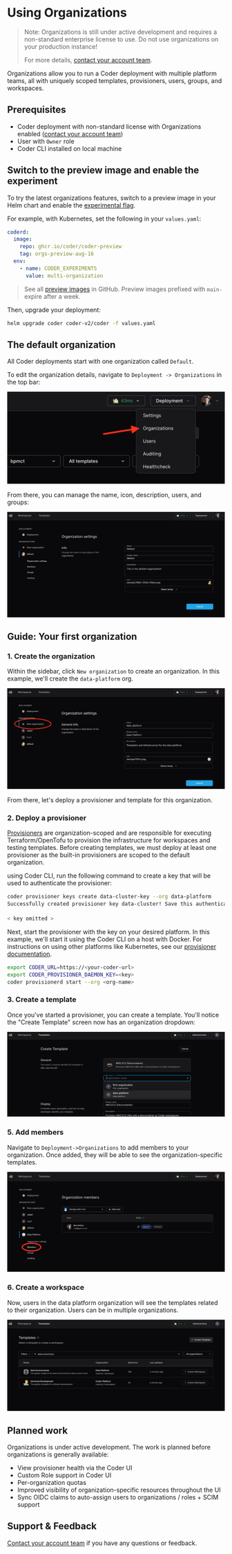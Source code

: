 # Using Organizations

> Note: Organizations is still under active development and requires a
> non-standard enterprise license to use. Do not use organizations on your
> production instance!
>
> For more details, [contact your account team](https://coder.com/contact).

Organizations allow you to run a Coder deployment with multiple platform teams,
all with uniquely scoped templates, provisioners, users, groups, and workspaces.

## Prerequisites

- Coder deployment with non-standard license with Organizations enabled
  ([contact your account team](https://coder.com/contact))
- User with `Owner` role
- Coder CLI installed on local machine

## Switch to the preview image and enable the experiment

To try the latest organizations features, switch to a preview image in your Helm
chart and enable the [experimental flag](../cli/server.md#--experiments).

For example, with Kubernetes, set the following in your `values.yaml`:

```yaml
coderd:
  image:
    repo: ghcr.io/coder/coder-preview
    tag: orgs-preview-aug-16
  env:
    - name: CODER_EXPERIMENTS
      value: multi-organization
```

> See all
> [preview images](https://github.com/coder/coder/pkgs/container/coder-preview)
> in GitHub. Preview images prefixed with `main-` expire after a week.

Then, upgrade your deployment:

```sh
helm upgrade coder coder-v2/coder -f values.yaml
```

## The default organization

All Coder deployments start with one organization called `Default`.

To edit the organization details, navigate to `Deployment -> Organizations` in
the top bar:

![Organizations Menu](../images/guides/using-organizations/deployment-organizations.png)

From there, you can manage the name, icon, description, users, and groups:

![Organization Settings](../images/guides/using-organizations/default-organization.png)

## Guide: Your first organization

### 1. Create the organization

Within the sidebar, click `New organization` to create an organization. In this
example, we'll create the `data-platform` org.

![New Organization](../images/guides/using-organizations/new-organization.png)

From there, let's deploy a provisioner and template for this organization.

### 2. Deploy a provisioner

[Provisioners](../admin/provisioners.md) are organization-scoped and are
responsible for executing Terraform/OpenTofu to provision the infrastructure for
workspaces and testing templates. Before creating templates, we must deploy at
least one provisioner as the built-in provisioners are scoped to the default
organization.

using Coder CLI, run the following command to create a key that will be used to
authenticate the provisioner:

```sh
coder provisioner keys create data-cluster-key --org data-platform
Successfully created provisioner key data-cluster! Save this authentication token, it will not be shown again.

< key omitted >
```

Next, start the provisioner with the key on your desired platform. In this
example, we'll start it using the Coder CLI on a host with Docker. For
instructions on using other platforms like Kubernetes, see our
[provisioner documentation](../admin/provisioners.md).

```sh
export CODER_URL=https://<your-coder-url>
export CODER_PROVISIONER_DAEMON_KEY=<key>
coder provisionerd start --org <org-name>
```

### 3. Create a template

Once you've started a provisioner, you can create a template. You'll notice the
"Create Template" screen now has an organization dropdown:

![Template Org Picker](../images/guides/using-organizations/template-org-picker.png)

### 5. Add members

Navigate to `Deployment->Organizations` to add members to your organization.
Once added, they will be able to see the organization-specific templates.

![Add members](../images/guides/using-organizations/organization-members.png)

### 6. Create a workspace

Now, users in the data platform organization will see the templates related to
their organization. Users can be in multiple organizations.

![Workspace List](../images/guides/using-organizations/workspace-list.png)

## Planned work

Organizations is under active development. The work is planned before
organizations is generally available:

- View provisioner health via the Coder UI
- Custom Role support in Coder UI
- Per-organization quotas
- Improved visibility of organization-specific resources throughout the UI
- Sync OIDC claims to auto-assign users to organizations / roles + SCIM support

## Support & Feedback

[Contact your account team](https://coder.com/contact) if you have any questions
or feedback.
